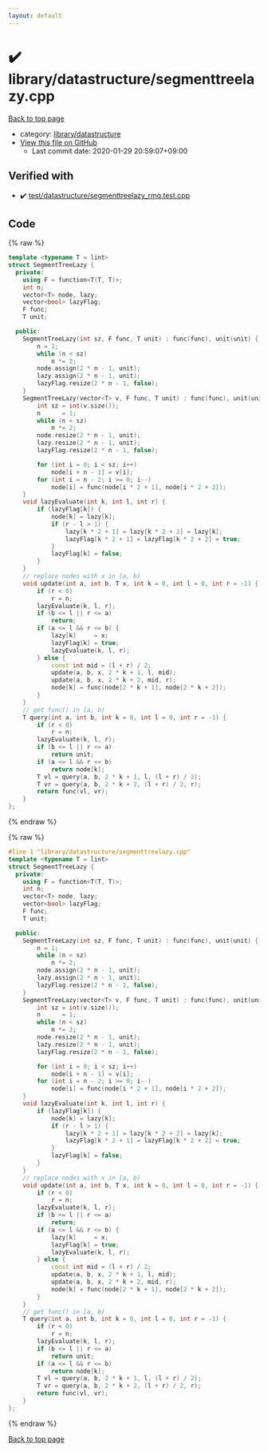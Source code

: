 ```yaml
---
layout: default
---
```


<!-- mathjax config similar to math.stackexchange -->
<script type="text/javascript" async
  src="https://cdnjs.cloudflare.com/ajax/libs/mathjax/2.7.5/MathJax.js?config=TeX-MML-AM_CHTML">
</script>
<script type="text/x-mathjax-config">
  MathJax.Hub.Config({
    TeX: { equationNumbers: { autoNumber: "AMS" }},
    tex2jax: {
      inlineMath: [ ['$','$'] ],
      processEscapes: true
    },
    "HTML-CSS": { matchFontHeight: false },
    displayAlign: "left",
    displayIndent: "2em"
  });
</script>

<script type="text/javascript" src="https://cdnjs.cloudflare.com/ajax/libs/jquery/3.4.1/jquery.min.js"></script>
<script src="https://cdn.jsdelivr.net/npm/jquery-balloon-js@1.1.2/jquery.balloon.min.js" integrity="sha256-ZEYs9VrgAeNuPvs15E39OsyOJaIkXEEt10fzxJ20+2I=" crossorigin="anonymous"></script>
<script type="text/javascript" src="../../../assets/js/copy-button.js"></script>
<link rel="stylesheet" href="../../../assets/css/copy-button.css" />


# :heavy_check_mark: library/datastructure/segmenttreelazy.cpp

<a href="../../../index.html">Back to top page</a>

* category: <a href="../../../index.html#94df14f08811b32e8e383a2a55f0c6c5">library/datastructure</a>
* <a href="{{ site.github.repository_url }}/blob/master/library/datastructure/segmenttreelazy.cpp">View this file on GitHub</a>
    - Last commit date: 2020-01-29 20:59:07+09:00




## Verified with

* :heavy_check_mark: <a href="../../../verify/test/datastructure/segmenttreelazy_rmq.test.cpp.html">test/datastructure/segmenttreelazy_rmq.test.cpp</a>


## Code

<a id="unbundled"></a>
{% raw %}
```cpp
template <typename T = lint>
struct SegmentTreeLazy {
  private:
    using F = function<T(T, T)>;
    int n;
    vector<T> node, lazy;
    vector<bool> lazyFlag;
    F func;
    T unit;

  public:
    SegmentTreeLazy(int sz, F func, T unit) : func(func), unit(unit) {
        n = 1;
        while (n < sz)
            n *= 2;
        node.assign(2 * n - 1, unit);
        lazy.assign(2 * n - 1, unit);
        lazyFlag.resize(2 * n - 1, false);
    }
    SegmentTreeLazy(vector<T> v, F func, T unit) : func(func), unit(unit) {
        int sz = int(v.size());
        n      = 1;
        while (n < sz)
            n *= 2;
        node.resize(2 * n - 1, unit);
        lazy.resize(2 * n - 1, unit);
        lazyFlag.resize(2 * n - 1, false);

        for (int i = 0; i < sz; i++)
            node[i + n - 1] = v[i];
        for (int i = n - 2; i >= 0; i--)
            node[i] = func(node[i * 2 + 1], node[i * 2 + 2]);
    }
    void lazyEvaluate(int k, int l, int r) {
        if (lazyFlag[k]) {
            node[k] = lazy[k];
            if (r - l > 1) {
                lazy[k * 2 + 1] = lazy[k * 2 + 2] = lazy[k];
                lazyFlag[k * 2 + 1] = lazyFlag[k * 2 + 2] = true;
            }
            lazyFlag[k] = false;
        }
    }
    // replace nodes with x in [a, b)
    void update(int a, int b, T x, int k = 0, int l = 0, int r = -1) {
        if (r < 0)
            r = n;
        lazyEvaluate(k, l, r);
        if (b <= l || r <= a)
            return;
        if (a <= l && r <= b) {
            lazy[k]     = x;
            lazyFlag[k] = true;
            lazyEvaluate(k, l, r);
        } else {
            const int mid = (l + r) / 2;
            update(a, b, x, 2 * k + 1, l, mid);
            update(a, b, x, 2 * k + 2, mid, r);
            node[k] = func(node[2 * k + 1], node[2 * k + 2]);
        }
    }
    // get func() in [a, b)
    T query(int a, int b, int k = 0, int l = 0, int r = -1) {
        if (r < 0)
            r = n;
        lazyEvaluate(k, l, r);
        if (b <= l || r <= a)
            return unit;
        if (a <= l && r <= b)
            return node[k];
        T vl = query(a, b, 2 * k + 1, l, (l + r) / 2);
        T vr = query(a, b, 2 * k + 2, (l + r) / 2, r);
        return func(vl, vr);
    }
};

```
{% endraw %}

<a id="bundled"></a>
{% raw %}
```cpp
#line 1 "library/datastructure/segmenttreelazy.cpp"
template <typename T = lint>
struct SegmentTreeLazy {
  private:
    using F = function<T(T, T)>;
    int n;
    vector<T> node, lazy;
    vector<bool> lazyFlag;
    F func;
    T unit;

  public:
    SegmentTreeLazy(int sz, F func, T unit) : func(func), unit(unit) {
        n = 1;
        while (n < sz)
            n *= 2;
        node.assign(2 * n - 1, unit);
        lazy.assign(2 * n - 1, unit);
        lazyFlag.resize(2 * n - 1, false);
    }
    SegmentTreeLazy(vector<T> v, F func, T unit) : func(func), unit(unit) {
        int sz = int(v.size());
        n      = 1;
        while (n < sz)
            n *= 2;
        node.resize(2 * n - 1, unit);
        lazy.resize(2 * n - 1, unit);
        lazyFlag.resize(2 * n - 1, false);

        for (int i = 0; i < sz; i++)
            node[i + n - 1] = v[i];
        for (int i = n - 2; i >= 0; i--)
            node[i] = func(node[i * 2 + 1], node[i * 2 + 2]);
    }
    void lazyEvaluate(int k, int l, int r) {
        if (lazyFlag[k]) {
            node[k] = lazy[k];
            if (r - l > 1) {
                lazy[k * 2 + 1] = lazy[k * 2 + 2] = lazy[k];
                lazyFlag[k * 2 + 1] = lazyFlag[k * 2 + 2] = true;
            }
            lazyFlag[k] = false;
        }
    }
    // replace nodes with x in [a, b)
    void update(int a, int b, T x, int k = 0, int l = 0, int r = -1) {
        if (r < 0)
            r = n;
        lazyEvaluate(k, l, r);
        if (b <= l || r <= a)
            return;
        if (a <= l && r <= b) {
            lazy[k]     = x;
            lazyFlag[k] = true;
            lazyEvaluate(k, l, r);
        } else {
            const int mid = (l + r) / 2;
            update(a, b, x, 2 * k + 1, l, mid);
            update(a, b, x, 2 * k + 2, mid, r);
            node[k] = func(node[2 * k + 1], node[2 * k + 2]);
        }
    }
    // get func() in [a, b)
    T query(int a, int b, int k = 0, int l = 0, int r = -1) {
        if (r < 0)
            r = n;
        lazyEvaluate(k, l, r);
        if (b <= l || r <= a)
            return unit;
        if (a <= l && r <= b)
            return node[k];
        T vl = query(a, b, 2 * k + 1, l, (l + r) / 2);
        T vr = query(a, b, 2 * k + 2, (l + r) / 2, r);
        return func(vl, vr);
    }
};

```
{% endraw %}

<a href="../../../index.html">Back to top page</a>

